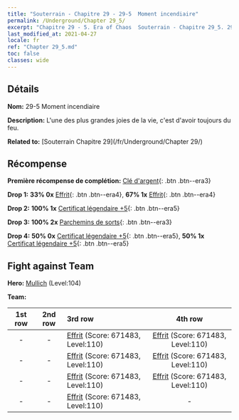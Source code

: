 ```yaml
---
title: "Souterrain - Chapitre 29 - 29-5  Moment incendiaire"
permalink: /Underground/Chapter 29_5/
excerpt: "Chapitre 29 - 5. Era of Chaos  Souterrain - Chapitre 29_5. 29-5  Moment incendiaire"
last_modified_at: 2021-04-27
locale: fr
ref: "Chapter 29_5.md"
toc: false
classes: wide
---
```


## Détails

 **Nom:** 29-5  Moment incendiaire

 **Description:**       L'une des plus grandes joies de la vie, c'est d'avoir toujours du feu.

 **Related to:** [Souterrain Chapitre 29](/fr/Underground/Chapter 29/)

## Récompense

 **Première récompense de complétion:** [Clé d'argent](/ItemsFR/con_693/){: .btn .btn--era3}

 **Drop 1:** **33% 0x** [Effrit](/ItemsFR/unt_231/){: .btn .btn--era4}, **67% 1x** [Effrit](/ItemsFR/unt_231/){: .btn .btn--era4}

 **Drop 2:** **100% 1x** [Certificat légendaire +5](/ItemsFR/mat_102/){: .btn .btn--era5}

 **Drop 3:** **100% 2x** [Parchemins de sorts](/ItemsFR/con_694/){: .btn .btn--era3}

 **Drop 4:** **50% 0x** [Certificat légendaire +5](/ItemsFR/mat_102/){: .btn .btn--era5}, **50% 1x** [Certificat légendaire +5](/ItemsFR/mat_102/){: .btn .btn--era5}


## Fight against Team
 **Hero:** [Mullich](/fr/heroes/Mullich/) (Level:104)

 **Team:**


  | 1st row | 2nd row | 3rd row | 4th row |
  |:----:|:----:|:----|:----:|
  | - | - | [Effrit](/fr/units/Efreeti/) (Score: 671483, Level:110)  | [Effrit](/fr/units/Efreeti/) (Score: 671483, Level:110)  |
  | - | - | [Effrit](/fr/units/Efreeti/) (Score: 671483, Level:110)  | [Effrit](/fr/units/Efreeti/) (Score: 671483, Level:110)  |
  | - | - | [Effrit](/fr/units/Efreeti/) (Score: 671483, Level:110)  | [Effrit](/fr/units/Efreeti/) (Score: 671483, Level:110)  |
  | - | - | [Effrit](/fr/units/Efreeti/) (Score: 671483, Level:110)  | - |


